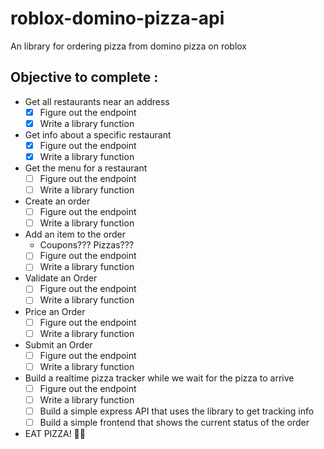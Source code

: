 # **roblox-domino-pizza-api** 
An library for ordering pizza from domino pizza on roblox

## Objective to complete :
* Get all restaurants near an address
  * [x] Figure out the endpoint
  * [x] Write a library function
* Get info about a specific restaurant
  * [x] Figure out the endpoint
  * [x] Write a library function
* Get the menu for a restaurant
  * [ ] Figure out the endpoint
  * [ ] Write a library function
* Create an order
  * [ ] Figure out the endpoint
  * [ ] Write a library function
* Add an item to the order
  * Coupons??? Pizzas???
  * [ ] Figure out the endpoint
  * [ ] Write a library function
* Validate an Order
  * [ ] Figure out the endpoint
  * [ ] Write a library function
* Price an Order
  * [ ] Figure out the endpoint
  * [ ] Write a library function
* Submit an Order
  * [ ] Figure out the endpoint
  * [ ] Write a library function
* Build a realtime pizza tracker while we wait for the pizza to arrive
  * [ ] Figure out the endpoint
  * [ ] Write a library function
  * [ ] Build a simple express API that uses the library to get tracking info
  * [ ] Build a simple frontend that shows the current status of the order
* EAT PIZZA! 🍕🍕 